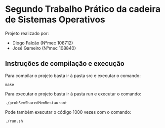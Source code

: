 # Segundo Trabalho Prático da cadeira de Sistemas Operativos

Projeto realizado por:
- Diogo Falcão (Nºmec 108712)
- José Gameiro (Nºmec 108840)

## Instruções de compilação e execução

Para compilar o projeto basta ir à pasta src e executar o comando:
```
make
```
Para executar o projeto basta ir à pasta run e executar o comando:
```
./probSemSharedMemRestaurant
```
Pode também executar o código 1000 vezes com o comando:
```
./run.sh
```


